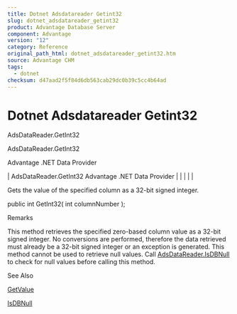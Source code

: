 ```yaml
---
title: Dotnet Adsdatareader Getint32
slug: dotnet_adsdatareader_getint32
product: Advantage Database Server
component: Advantage
version: "12"
category: Reference
original_path_html: dotnet_adsdatareader_getint32.htm
source: Advantage CHM
tags:
  - dotnet
checksum: d47aad2f5f84d6db563cab29dc0b39c5cc4b64ad
---
```


# Dotnet Adsdatareader Getint32

AdsDataReader.GetInt32

AdsDataReader.GetInt32

Advantage .NET Data Provider

| AdsDataReader.GetInt32  Advantage .NET Data Provider |  |  |  |  |

Gets the value of the specified column as a 32-bit signed integer.

public int GetInt32( int columnNumber );

Remarks

This method retrieves the specified zero-based column value as a 32-bit signed integer. No conversions are performed, therefore the data retrieved must already be a 32-bit signed integer or an exception is generated. This method cannot be used to retrieve null values. Call [AdsDataReader.IsDBNull](dotnet_adsdatareader_isdbnull.md) to check for null values before calling this method.

See Also

[GetValue](dotnet_adsdatareader_getvalue.md)

[IsDBNull](dotnet_adsdatareader_isdbnull.md)
